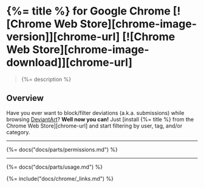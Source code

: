 # {%= title %} for Google Chrome [![Chrome Web Store][chrome-image-version]][chrome-url] [![Chrome Web Store][chrome-image-download]][chrome-url]

> {%= description %}

## Overview
Have you ever want to block/filter deviations (a.k.a. submissions) while browsing [DeviantArt](https://www.deviantart.com)? **Well now you can!** Just [install {%= title %} from the Chrome Web Store][chrome-url] and start filtering by user, tag, and/or category.

* * *

{%= docs("docs/parts/permissions.md") %}

* * *

{%= docs("docs/parts/usage.md") %}

{%= include("docs/chrome/_links.md") %}
